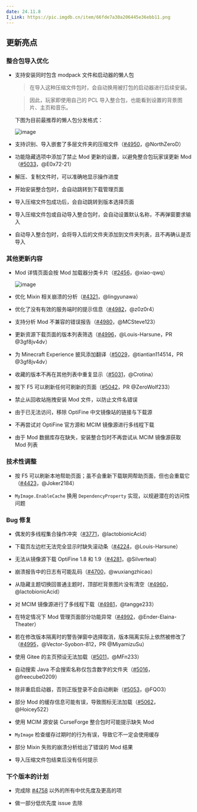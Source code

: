 ```yaml
---
date: 24.11.8
I_Link: https://pic.imgdb.cn/item/66fde7a30a206445e36ebb11.png
---
```

## 更新亮点

### 整合包导入优化

* 支持安装同时包含 modpack 文件和启动器的懒人包  

  > 在导入这种压缩文件包时，会自动换用被打包的启动器进行后续安装。
  
  > 因此，玩家即使用自己的 PCL 导入整合包，也能看到设置的背景图片、主页和音乐。  

  下图为目前最推荐的懒人包分发格式：  

  ![image](https://i0.hdslb.com/bfs/article/91410d326cfb2be867802eabc3dc557511343203.png)

* 支持识别、导入嵌套了多层文件夹的压缩文件（[#4950](https://github.com/Hex-Dragon/PCL2/issues/4950)，@NorthZeroD）  

* 功能隐藏选项中添加了禁止 Mod 更新的设置，以避免整合包玩家误更新 Mod（[#5033](https://github.com/Hex-Dragon/PCL2/issues/5033)，@E0x72-21）  

* 解压、复制文件时，可以准确地显示操作进度  

* 开始安装整合包时，会自动跳转到下载管理页面  

* 导入压缩文件包成功后，会自动跳转到版本选择页面  

* 导入压缩文件包或自动导入整合包时，会自动设置默认名称，不再弹窗要求输入  

* 自动导入整合包时，会将导入后的文件夹添加到文件夹列表，且不再确认是否导入

### 其他更新内容

* Mod 详情页面会按 Mod 加载器分类卡片（[#2456](https://github.com/Hex-Dragon/PCL2/issues/2456)，@xiao-qwq）  

  ![image](https://i0.hdslb.com/bfs/article/323542de4e70251c3e78b280dab6a6f811343203.png)

* 优化 Mixin 相关崩溃的分析（[#4321](https://github.com/Hex-Dragon/PCL2/issues/4321)，@lingyunawa）  

* 优化了没有有效的服务端时的提示信息（[#4982](https://github.com/Hex-Dragon/PCL2/issues/4982)，@z0z0r4）  

* 支持分析 Mod 不兼容的错误报告（[#4980](https://github.com/Hex-Dragon/PCL2/issues/4980)，@MCSteve123）  

* <paracolor color="Orange"/>更新资源下载页面的版本列表筛选（[#4996](https://github.com/Hex-Dragon/PCL2/issues/4996)，@Louis-Harsune，PR @3gf8jv4dv）

* <paracolor color="Orange"/>为 Minecraft Experience 披风添加翻译（[#5029](https://github.com/Hex-Dragon/PCL2/issues/5029)，@tiantian114514，PR @3gf8jv4dv） 

* 收藏的版本不再在其他列表中重复显示（[#5031](https://github.com/Hex-Dragon/PCL2/issues/5031)，@Crotina）  

* <paracolor color="Orange"/>按下 F5 可以刷新任何可刷新的页面（[#5042](https://github.com/Hex-Dragon/PCL2/issues/5042)，PR @ZeroWolf233）   

* 禁止从回收站拖拽安装 Mod 文件，以防止文件名错误  

* 由于已无法访问，移除 OptiFine 中文镜像站的链接与下载源  

* 不再尝试对 OptiFine 官方源和 MCIM 镜像源进行多线程下载  

* 由于 Mod 数据库存在缺失，安装整合包时不再尝试从 MCIM 镜像源获取 Mod 列表

### 技术性调整

* 按 F5 可以刷新本地帮助页面；虽不会重新下载联网帮助页面，但也会重载它（[#4423](https://github.com/Hex-Dragon/PCL2/issues/4423)，@Joker2184）  

* `MyImage.EnableCache` 换用 `DependencyProperty` 实现，以规避潜在的访问性问题

### Bug 修复

* 偶发的多线程集合操作冲突（[#3771](https://github.com/Hex-Dragon/PCL2/issues/3771)，@lactobionicAcid）  

* 下载页左边栏无法完全显示时缺失滚动条（[#4224](https://github.com/Hex-Dragon/PCL2/issues/4224)，@Louis-Harsune）  

* 无法从镜像源下载 OptiFine 1.8 和 1.9（[#4281](https://github.com/Hex-Dragon/PCL2/issues/4281)，@Silverteal）  

* 崩溃报告中的日志有可能乱码（[#4700](https://github.com/Hex-Dragon/PCL2/issues/4700)，@wuxiangzhicao）  

* 从隐藏主题切换回普通主题时，顶部栏背景图片没有清空（[#4960](https://github.com/Hex-Dragon/PCL2/issues/4960)，@lactobionicAcid）  

* 对 MCIM 镜像源进行了多线程下载（[#4981](https://github.com/Hex-Dragon/PCL2/issues/4981)，@tangge233）  

* 在特定情况下 Mod 管理页面部分功能异常（[#4992](https://github.com/Hex-Dragon/PCL2/issues/4992)，@Ender-Elaina-Theater）  

* <paracolor color="Orange">若在修改版本隔离时的警告弹窗中选择取消，版本隔离实际上依然被修改了（[#4995](https://github.com/Hex-Dragon/PCL2/issues/4995)，@Vector-Syobon-812，PR @MiyamizuSu）  

* 使用 Gitee 的主页预设无法加载（[#5011](https://github.com/Hex-Dragon/PCL2/issues/5011)，@MFn233）  

* 自动搜索 Java 不会搜索名称仅包含数字的文件夹（[#5016](https://github.com/Hex-Dragon/PCL2/issues/5016)，@freecube0209）  

* 除非重启启动器，否则正版登录不会自动刷新（[#5053](https://github.com/Hex-Dragon/PCL2/issues/5053)，@FQO3）  

* 部分 Mod 的缓存信息可能有误，导致图标无法加载（[#5062](https://github.com/Hex-Dragon/PCL2/issues/5062)，@Hoicey522）  

* 使用 MCIM 源安装 CurseForge 整合包时可能提示缺失 Mod  

* `MyImage` 检查缓存过期时的行为有误，导致它不一定会使用缓存  

* 部分 Mixin 失败的崩溃分析给出了错误的 Mod 结果  

* 导入压缩文件包结束后没有任何提示

### 下个版本的计划

* 完成除 [#4758](https://github.com/Hex-Dragon/PCL2/issues/4758) 以外的所有中优先度及更高的项  

* 做一部分低优先度 issue 去除
